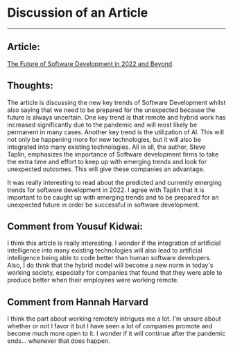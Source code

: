 # Discussion of an Article
____________________________________________________________________

## Article:
 [The Future of Software Development in 2022 and Beyond](https://www.entrepreneur.com/article/403829).

## Thoughts:

The article is discussing the new key trends of Software Development whilst also saying that we need to be prepared for the unexpected because the future is always uncertain. One key trend is that remote and hybrid work has increased significantly due to the pandemic and will most likely be permanent in many cases. Another key trend is the utilization of AI. This will not only be happening more for new technologies, but it will also be integrated into many existing technologies. All in all, the author, Steve Taplin, emphasizes the importance of Software development firms to take the extra time and effort to keep up with emerging trends and look for unexpected outcomes. This will give these companies an advantage.

It was really interesting to read about the predicted and currently emerging trends for software development in 2022. I agree with Taplin that it is important to be caught up with emerging trends and to be prepared for an unexpected future in order be successful in software development. 

## Comment from Yousuf Kidwai:

I think this article is really interesting. I wonder if the integration of artificial intelligence into many existing technologies will also lead to artificial intelligence being able to code better than human software developers. Also, I do think that the hybrid model will become a new norm in today's working society, especially for companies that found that they were able to produce better when their employees were working remote.

## Comment from Hannah Harvard
I think the part about working remotely intrigues me a lot. I'm unsure about whether or not I favor it but I have seen a lot of companies promote and become much more open to it. I wonder if it will continue after the pandemic ends... whenever that does happen.
